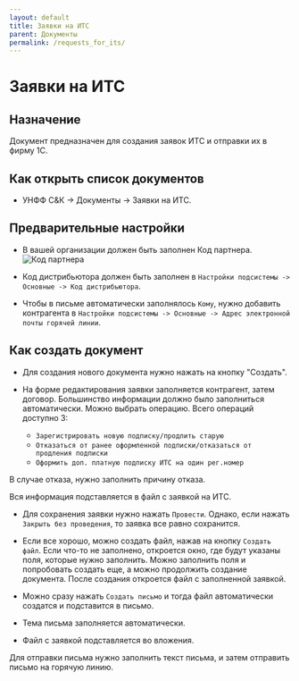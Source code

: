 ```yaml
---
layout: default
title: Заявки на ИТС
parent: Документы
permalink: /requests_for_its/
---
```


# Заявки на ИТС

## Назначение

Документ предназначен для создания заявок ИТС и отправки их в фирму 1С.

## Как открыть список документов

* УНФФ С&К -> Документы -> Заявки на ИТС.

## Предварительные настройки

* В вашей организации должен быть заполнен Код партнера.
![Код партнера](../img/partner-code.png)

* Код дистрибьютора должен быть заполнен в `Настройки подсистемы -> Основные -> Код дистрибьютора`.

* Чтобы в письме автоматически заполнялось `Кому`, нужно добавить контрагента в `Настройки подсистемы -> Основные -> Адрес электронной почты горячей линии`.

## Как создать документ

* Для создания нового документа нужно нажать на кнопку "Создать".

* На форме редактирования заявки заполняется контрагент, затем договор.
Большинство информации должно было заполниться автоматически.
Можно выбрать операцию. Всего операций доступно 3:
  * `Зарегистрировать новую подписку/продлить старую`
  * `Отказаться от ранее оформленной подписки/отказаться от продления подписки`
  * `Оформить доп. платную подписку ИТС на один рег.номер`

В случае отказа, нужно заполнить причину отказа.

Вся информация подставляется в файл с заявкой на ИТС.

* Для сохранения заявки нужно нажать `Провести`. Однако, если нажать `Закрыть без проведения`, то заявка все равно сохранится.

* Если все хорошо, можно создать файл, нажав на кнопку `Создать файл`. Если что-то не заполнено, откроется окно, где будут указаны поля, которые нужно заполнить.
Можно заполнить поля и попробовать создать еще, а можно продолжить создание документа.
После создания откроется файл с заполненной заявкой.

* Можно сразу нажать `Создать письмо` и тогда файл автоматически создатся и подставится в письмо.

* Тема письма заполняется автоматически.

* Файл с заявкой подставляется во вложения.

Для отправки письма нужно заполнить текст письма, и затем отправить письмо на горячую линию.
